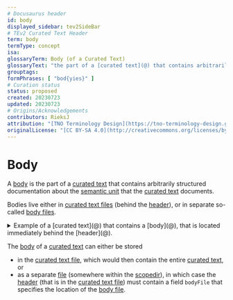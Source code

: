 ```yaml
---
# Docusaurus header
id: body
displayed_sidebar: tev2SideBar
# TEv2 Curated Text Header
term: body
termType: concept
isa:
glossaryTerm: Body (of a Curated Text)
glossaryText: "the part of a [curated text](@) that contains arbitrarily structured documentation about the [semantic unit](@) that the [curated text](@) documents. Bodies live either in [curated text files](@) (behind the [header](@)), or in separate so-called [body files](@)."
grouptags:
formPhrases: [ "bod{yies}" ]
# Curation status
status: proposed
created: 20230723
updated: 20230723
# Origins/Acknowledgements
contributors: RieksJ
attribution: "[TNO Terminology Design](https://tno-terminology-design.github.io/tev2-specifications/docs)"
originalLicense: "[CC BY-SA 4.0](http://creativecommons.org/licenses/by-sa/4.0/?ref=chooser-v1)"
---
```


# Body

A [body](@) is the part of a [curated text](@) that contains arbitrarily structured documentation about the [semantic unit](@) that the [curated text](@) documents.

Bodies live either in [curated text files](@) (behind the [header](@)), or in separate so-called [body files](@).

<details>
  <summary>Example of a [curated text](@) that contains a [body](@), that is located immediately behind the [header](@).</summary>
  <div>

~~~ yaml
---
# here is where the header-stuff of the curated text goes.
# the body of the curated text starts below the next line.
---

# Curated Text
A curated text starts with three dashes `---`.
This indicates the start of its (YAML) header.
Typically, the [header](@) consists of a sequence of key-value pairs.
The [header](@) is terminated with another three dashes and a new line.

The [body](@) of the [curated text](@) 

- either starts behind the header block.
  It is typically markdown, but other constructs may be inserted
  that contribute to the rendering of these texts in a (static) website.
  An example of this is [MDX](https://mdxjs.com/).
  A discussion on these other constructs is outside the scope of this document.
- or it is located in a separate `[body file](@)`
  that is located somewhere within the [scopedir](@).
  In this case, the [header](@) must contain a field `bodyFile`
  that specifies the location (relative to the [scopedir](@)) of that file.
~~~

  </div>
</details>

The [body](@) of a [curated text](@) can either be stored 

- in the [curated text file](@), which would then contain the entire [curated text](@), or
- as a separate [file](body-file@) (somewhere within the [scopedir](@)), in which case the [header](@) (that is in the [curated text file](@)) must contain a field `bodyFile` that specifies the location of the [body file](@).